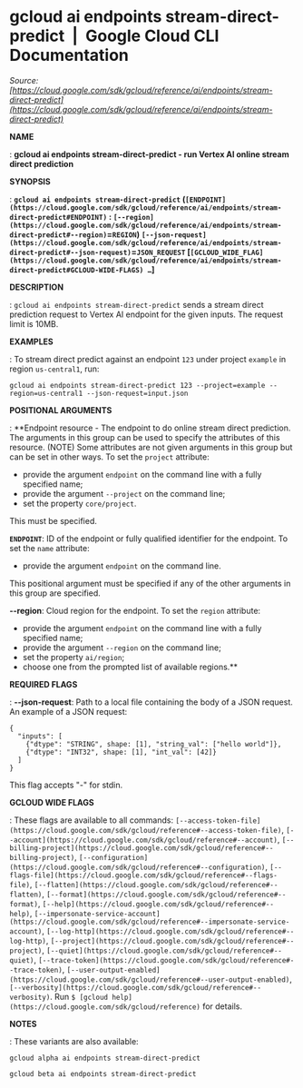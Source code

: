 # gcloud ai endpoints stream-direct-predict  |  Google Cloud CLI Documentation

*Source: [https://cloud.google.com/sdk/gcloud/reference/ai/endpoints/stream-direct-predict](https://cloud.google.com/sdk/gcloud/reference/ai/endpoints/stream-direct-predict)*

**NAME**

: **gcloud ai endpoints stream-direct-predict - run Vertex AI online stream direct prediction**

**SYNOPSIS**

: **`gcloud ai endpoints stream-direct-predict` (`[ENDPOINT](https://cloud.google.com/sdk/gcloud/reference/ai/endpoints/stream-direct-predict#ENDPOINT)` : `[--region](https://cloud.google.com/sdk/gcloud/reference/ai/endpoints/stream-direct-predict#--region)`=`REGION`) `[--json-request](https://cloud.google.com/sdk/gcloud/reference/ai/endpoints/stream-direct-predict#--json-request)`=`JSON_REQUEST` [`[GCLOUD_WIDE_FLAG](https://cloud.google.com/sdk/gcloud/reference/ai/endpoints/stream-direct-predict#GCLOUD-WIDE-FLAGS) …`]**

**DESCRIPTION**

: `gcloud ai endpoints stream-direct-predict` sends a stream direct
prediction request to Vertex AI endpoint for the given inputs. The request limit
is 10MB.

**EXAMPLES**

: To stream direct predict against an endpoint
``123`` under project
``example`` in region
``us-central1``, run:

```
gcloud ai endpoints stream-direct-predict 123 --project=example --region=us-central1 --json-request=input.json
```

**POSITIONAL ARGUMENTS**

: **Endpoint resource - The endpoint to do online stream direct prediction. The
arguments in this group can be used to specify the attributes of this resource.
(NOTE) Some attributes are not given arguments in this group but can be set in
other ways.
To set the `project` attribute:

- provide the argument `endpoint` on the command line with a fully
specified name;
- provide the argument `--project` on the command line;
- set the property `core/project`.

This must be specified.

**`ENDPOINT`**:
ID of the endpoint or fully qualified identifier for the endpoint.
To set the `name` attribute:

- provide the argument `endpoint` on the command line.

This positional argument must be specified if any of the other arguments in this
group are specified.

**--region**:
Cloud region for the endpoint.
To set the `region` attribute:

- provide the argument `endpoint` on the command line with a fully
specified name;
- provide the argument `--region` on the command line;
- set the property `ai/region`;
- choose one from the prompted list of available regions.**

**REQUIRED FLAGS**

: **--json-request**:
Path to a local file containing the body of a JSON request.
An example of a JSON request:

```
{
  "inputs": [
    {"dtype": "STRING", shape: [1], "string_val": ["hello world"]},
    {"dtype": "INT32", shape: [1], "int_val": [42]}
  ]
}
```

This flag accepts "-" for stdin.

**GCLOUD WIDE FLAGS**

: These flags are available to all commands: `[--access-token-file](https://cloud.google.com/sdk/gcloud/reference#--access-token-file)`,
`[--account](https://cloud.google.com/sdk/gcloud/reference#--account)`, `[--billing-project](https://cloud.google.com/sdk/gcloud/reference#--billing-project)`,
`[--configuration](https://cloud.google.com/sdk/gcloud/reference#--configuration)`,
`[--flags-file](https://cloud.google.com/sdk/gcloud/reference#--flags-file)`,
`[--flatten](https://cloud.google.com/sdk/gcloud/reference#--flatten)`, `[--format](https://cloud.google.com/sdk/gcloud/reference#--format)`, `[--help](https://cloud.google.com/sdk/gcloud/reference#--help)`, `[--impersonate-service-account](https://cloud.google.com/sdk/gcloud/reference#--impersonate-service-account)`,
`[--log-http](https://cloud.google.com/sdk/gcloud/reference#--log-http)`,
`[--project](https://cloud.google.com/sdk/gcloud/reference#--project)`, `[--quiet](https://cloud.google.com/sdk/gcloud/reference#--quiet)`, `[--trace-token](https://cloud.google.com/sdk/gcloud/reference#--trace-token)`, `[--user-output-enabled](https://cloud.google.com/sdk/gcloud/reference#--user-output-enabled)`,
`[--verbosity](https://cloud.google.com/sdk/gcloud/reference#--verbosity)`.
Run `$ [gcloud help](https://cloud.google.com/sdk/gcloud/reference)` for details.

**NOTES**

: These variants are also available:

```
gcloud alpha ai endpoints stream-direct-predict
```

```
gcloud beta ai endpoints stream-direct-predict
```